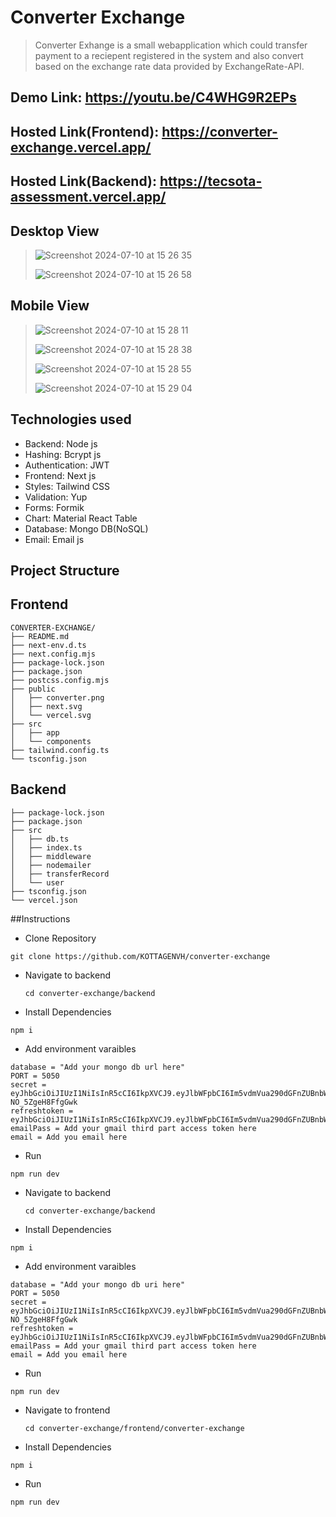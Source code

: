 # Converter Exchange
>Converter Exhange is a small webapplication which could transfer payment to a reciepent registered in the system and also convert based on the exchange rate data provided by ExchangeRate-API.
## Demo Link: https://youtu.be/C4WHG9R2EPs
>
## Hosted Link(Frontend): https://converter-exchange.vercel.app/
>
## Hosted Link(Backend): https://tecsota-assessment.vercel.app/
>
## Desktop View
>![Screenshot 2024-07-10 at 15 26 35](https://github.com/KOTTAGENVH/converter-exchange/assets/87430226/5e228187-9caa-4857-8cf4-c787db7f3904)
>>
>![Screenshot 2024-07-10 at 15 26 58](https://github.com/KOTTAGENVH/converter-exchange/assets/87430226/3d68fb0a-7f7c-49c6-8786-6ab45ede2851)
## Mobile View
>![Screenshot 2024-07-10 at 15 28 11](https://github.com/KOTTAGENVH/converter-exchange/assets/87430226/b8f5ff08-9c73-45a3-b3ef-771770129da6)
>>
>![Screenshot 2024-07-10 at 15 28 38](https://github.com/KOTTAGENVH/converter-exchange/assets/87430226/5ccf4f73-6c57-43e3-807f-9ff3c621f90e)
>>
>![Screenshot 2024-07-10 at 15 28 55](https://github.com/KOTTAGENVH/converter-exchange/assets/87430226/656f4919-2ba1-49ff-baeb-4600b4add84b)
>>
>![Screenshot 2024-07-10 at 15 29 04](https://github.com/KOTTAGENVH/converter-exchange/assets/87430226/b31b268a-aa5b-4615-a187-3599d2bd8dbd)

## Technologies used
- Backend: Node js
- Hashing: Bcrypt js
- Authentication: JWT
- Frontend: Next js
- Styles: Tailwind CSS
- Validation: Yup
- Forms: Formik
- Chart: Material React Table
- Database: Mongo DB(NoSQL)
- Email: Email js

## Project Structure
>
## Frontend
```
CONVERTER-EXCHANGE/
├── README.md
├── next-env.d.ts
├── next.config.mjs
├── package-lock.json
├── package.json
├── postcss.config.mjs
├── public
│   ├── converter.png
│   ├── next.svg
│   └── vercel.svg
├── src
│   ├── app
│   └── components
├── tailwind.config.ts
└── tsconfig.json
```
>
## Backend
```
├── package-lock.json
├── package.json
├── src
│   ├── db.ts
│   ├── index.ts
│   ├── middleware
│   ├── nodemailer
│   ├── transferRecord
│   └── user
├── tsconfig.json
└── vercel.json
```
>
##Instructions
- Clone Repository
```
git clone https://github.com/KOTTAGENVH/converter-exchange
```
- Navigate to backend
  ```
  cd converter-exchange/backend
  ```
- Install Dependencies
```
npm i 
```
- Add environment varaibles
```
database = "Add your mongo db url here"
PORT = 5050
secret = eyJhbGciOiJIUzI1NiIsInR5cCI6IkpXVCJ9.eyJlbWFpbCI6Im5vdmVua290dGFnZUBnbWFpbC5jb20iLCJpZCI6IjY2ODYzNTg3ZmE0NzIyMDdlY2NlZGNhYSIsImlhdCI6MTcyMDExNzAxNywiZXhwIjoxNzIwMTUzMDE3fQ.c85vb8djYTs3C6kMrCCpHGHqtLR-NO_5ZgeH8FfgGwk
refreshtoken = eyJhbGciOiJIUzI1NiIsInR5cCI6IkpXVCJ9.eyJlbWFpbCI6Im5vdmVua290dGFnZUBnbWFpbC5jb20iLCJpZCI6IjY2ODYzNTg3ZmE0NzIyMDdlY2NlZGNhYSIsImlhdCI6MTcyMDExNzAxNywiZXhwIjoxNzIwMTIwNjE3fQ.3RTL8FTGbIfWbf_oTt71lPtWNm8_qekRafGXTwCFY8s
emailPass = Add your gmail third part access token here
email = Add you email here
```
- Run
```
npm run dev
```
- Navigate to backend
  ```
  cd converter-exchange/backend
  ```
- Install Dependencies
```
npm i 
```
- Add environment varaibles
```
database = "Add your mongo db uri here"
PORT = 5050
secret = eyJhbGciOiJIUzI1NiIsInR5cCI6IkpXVCJ9.eyJlbWFpbCI6Im5vdmVua290dGFnZUBnbWFpbC5jb20iLCJpZCI6IjY2ODYzNTg3ZmE0NzIyMDdlY2NlZGNhYSIsImlhdCI6MTcyMDExNzAxNywiZXhwIjoxNzIwMTUzMDE3fQ.c85vb8djYTs3C6kMrCCpHGHqtLR-NO_5ZgeH8FfgGwk
refreshtoken = eyJhbGciOiJIUzI1NiIsInR5cCI6IkpXVCJ9.eyJlbWFpbCI6Im5vdmVua290dGFnZUBnbWFpbC5jb20iLCJpZCI6IjY2ODYzNTg3ZmE0NzIyMDdlY2NlZGNhYSIsImlhdCI6MTcyMDExNzAxNywiZXhwIjoxNzIwMTIwNjE3fQ.3RTL8FTGbIfWbf_oTt71lPtWNm8_qekRafGXTwCFY8s
emailPass = Add your gmail third part access token here
email = Add you email here
```
- Run
```
npm run dev
```
- Navigate to frontend 
  ```
  cd converter-exchange/frontend/converter-exchange
  ```
- Install Dependencies
```
npm i 
```
- Run
```
npm run dev
```



